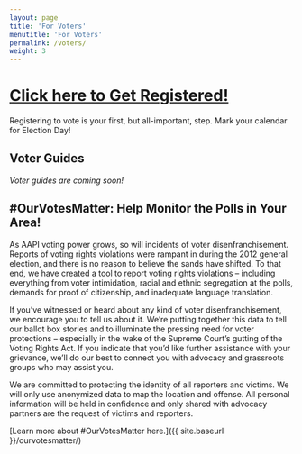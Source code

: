 ```yaml
---
layout: page
title: 'For Voters'
menutitle: 'For Voters'
permalink: /voters/
weight: 3
---
```


<h1 class="exciting-title" id="nomargin"><a href="https://register2.rockthevote.com/?partner=16591&source=embed-rtv234x60v1" class="floatbox" data-fb-options="width:618 height:max scrolling:yes">Click here to Get Registered!</a></h1>
<script type="text/javascript" src="https://register2.rockthevote.com/widget_loader.js"></script>

Registering to vote is your first, but all-important, step. Mark your calendar for Election Day!

## Voter Guides

_Voter guides are coming soon!_

## #OurVotesMatter: Help Monitor the Polls in Your Area!

As AAPI voting power grows, so will incidents of voter disenfranchisement. Reports of voting rights violations were rampant in during the 2012 general election, and there is no reason to believe the sands have shifted. To that end, we have created a tool to report voting rights violations – including everything from voter intimidation, racial and ethnic segregation at the polls, demands for proof of citizenship, and inadequate language translation. 

If you’ve witnessed or heard about any kind of voter disenfranchisement, we encourage you to tell us about it. We’re putting together this data to tell our ballot box stories and to illuminate the pressing need for voter protections – especially in the wake of the Supreme Court’s gutting of the Voting Rights Act. If you indicate that you’d like further assistance with your grievance, we’ll do our best to connect you with advocacy and grassroots groups who may assist you.

We are committed to protecting the identity of all reporters and victims. We will only use anonymized data to map the location and offense. All personal information will be held in confidence and only shared with advocacy partners are the request of victims and reporters.

[Learn more about #OurVotesMatter here.]({{ site.baseurl }}/ourvotesmatter/)